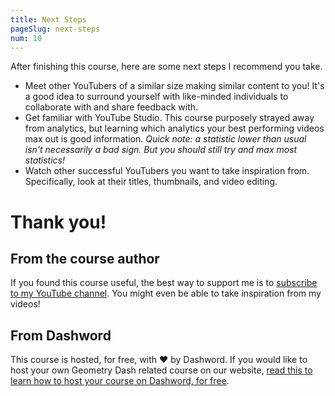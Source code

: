 ```yaml
---
title: Next Steps
pageSlug: next-steps
num: 10
---
```


After finishing this course, here are some next steps I recommend you take.

- Meet other YouTubers of a similar size making similar content to you! It's a good idea to surround yourself with like-minded individuals to collaborate with and share feedback with.
- Get familiar with YouTube Studio. This course purposely strayed away from analytics, but learning which analytics your best performing videos max out is good information. *Quick note: a statistic lower than usual isn't necessarily a bad sign. But you should still try and max most statistics!*
- Watch other successful YouTubers you want to take inspiration from. Specifically, look at their titles, thumbnails, and video editing.

# Thank you!

## From the course author

If you found this course useful, the best way to support me is to [subscribe to my YouTube channel](https://www.youtube.com/channel/UCseHDTIJ6ecGo2WcNAFLFCg?sub_confirmation=1). You might even be able to take inspiration from my videos!

## From Dashword

This course is hosted, for free, with ❤️ by Dashword. If you would like to host your own Geometry Dash related course on our website, [read this to learn how to host your course on Dashword, for free](/contribute-courses/).